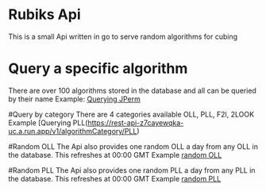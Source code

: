 
# Rubiks Api
This is a small Api written in go to serve random algorithms for cubing

# Query a specific algorithm
There are over 100 algorithms stored in the database and all can be queried by their name
Example: [Querying JPerm](https://rest-api-z7cayewqka-uc.a.run.app/v1/algorithm/JPerm)

#Query by category
There are 4 categories available OLL, PLL, F2l, 2LOOK
Example [Querying PLL(https://rest-api-z7cayewqka-uc.a.run.app/v1/algorithmCategory/PLL)

#Random OLL
The Api also provides one random OLL a day from any OLL in the database. 
This refreshes at 00:00 GMT
Example [random OLL](https://rest-api-z7cayewqka-uc.a.run.app/v1/randomOLL/)

#Random PLL
The Api also provides one random PLL a day from any PLL in the database. 
This refreshes at 00:00 GMT
Example [random PLL](https://rest-api-z7cayewqka-uc.a.run.app/v1/randomOLL/)
